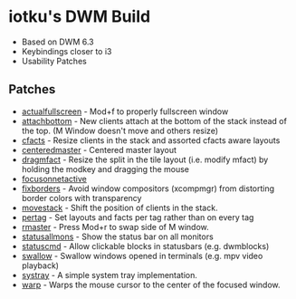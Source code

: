 iotku's DWM Build
=============
- Based on DWM 6.3
- Keybindings closer to i3
- Usability Patches

Patches
-------
- [actualfullscreen](https://dwm.suckless.org/patches/actualfullscreen/) - Mod+f to properly fullscreen window
- [attachbottom](https://dwm.suckless.org/patches/attachbottom/) - New clients attach at the bottom of the stack instead of the top. (M Window doesn't move and others resize)
- [cfacts](https://dwm.suckless.org/patches/cfacts/) - Resize clients in the stack and assorted cfacts aware layouts
- [centeredmaster](https://dwm.suckless.org/patches/centeredmaster/) - Centered master layout
- [dragmfact](https://dwm.suckless.org/patches/dragmfact/) - Resize the split in the tile layout (i.e. modify mfact) by holding the modkey and dragging the mouse
- [focusonnetactive](https://dwm.suckless.org/patches/focusonnetactive/)
- [fixborders](https://dwm.suckless.org/patches/alpha/) - Avoid window compositors (xcompmgr) from distorting border colors with transparency
- [movestack](https://dwm.suckless.org/patches/movestack/) - Shift the position of clients in the stack.
- [pertag](https://dwm.suckless.org/patches/pertag/) - Set layouts and facts per tag rather than on every tag
- [rmaster](https://dwm.suckless.org/patches/rmaster/) - Press Mod+r to swap side of M window.
- [statusallmons](https://dwm.suckless.org/patches/statusallmons/) - Show the status bar on all monitors
- [statuscmd](https://dwm.suckless.org/patches/statuscmd/) - Allow clickable blocks in statusbars (e.g. dwmblocks)
- [swallow](https://dwm.suckless.org/patches/swallow/) - Swallow windows opened in terminals (e.g. mpv video playback)
- [systray](https://dwm.suckless.org/patches/systray/) - A simple system tray implementation.
- [warp](https://dwm.suckless.org/patches/warp/) - Warps the mouse cursor to the center of the focused window.
